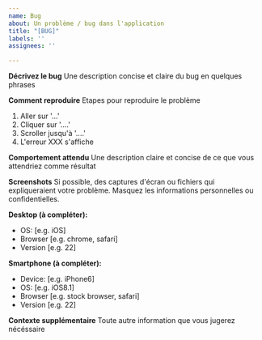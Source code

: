 ```yaml
---
name: Bug
about: Un problème / bug dans l'application
title: "[BUG]"
labels: ''
assignees: ''

---
```


**Décrivez le bug**
Une description concise et claire du bug en quelques phrases

**Comment reproduire**
Etapes pour reproduire le problème
1. Aller sur '...'
2. Cliquer sur  '....'
3. Scroller jusqu'à  '....'
4. L'erreur XXX s'affiche

**Comportement attendu**
Une description claire et concise de ce que vous attendriez comme résultat

**Screenshots**
Si possible, des captures d'écran ou fichiers qui expliqueraient votre problème.
Masquez les informations personnelles ou confidentielles.

**Desktop (à compléter):**
 - OS: [e.g. iOS]
 - Browser [e.g. chrome, safari]
 - Version [e.g. 22]

**Smartphone (à compléter):**
 - Device: [e.g. iPhone6]
 - OS: [e.g. iOS8.1]
 - Browser [e.g. stock browser, safari]
 - Version [e.g. 22]

**Contexte supplémentaire**
Toute autre information que vous jugerez nécéssaire
